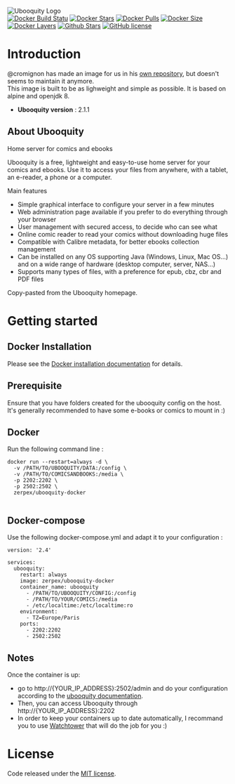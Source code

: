 ![Ubooquity Logo](http://i.imgur.com/InPPMtr.png)  
[![Docker Build Statu](https://img.shields.io/docker/build/zerpex/ubooquity-docker.svg)](https://hub.docker.com/r/zerpex/ubooquity-docker/) [![Docker Stars](https://img.shields.io/docker/stars/zerpex/ubooquity-docker.svg?label=docker%20%E2%98%85)](https://hub.docker.com/r/zerpex/ubooquity-docker/) [![Docker Pulls](https://img.shields.io/docker/pulls/zerpex/ubooquity-docker.svg)](https://hub.docker.com/r/zerpex/ubooquity-docker/) [![Docker Size](https://img.shields.io/imagelayers/image-size/zerpex/ubooquity-docker/latest.svg)](https://hub.docker.com/r/zerpex/ubooquity-docker/) [![Docker Layers](https://img.shields.io/imagelayers/layers/zerpex/ubooquity-docker/latest.svg)](https://hub.docker.com/r/zerpex/ubooquity-docker/) [![Github Stars](https://img.shields.io/github/stars/zerpex/ubooquity-docker.svg?label=github%20%E2%98%85)](https://github.com/zerpex/ubooquity-docker/stargazers) [![GitHub license](https://img.shields.io/badge/license-MIT-blue.svg)](https://raw.githubusercontent.com/zerpex/ubooquity-docker/master/LICENSE)

# Introduction

@cromignon has made an image for us in his [own repository](https://github.com/cromigon/ubooquity-docker), but doesn't seems to maintain it anymore.  
This image is built to be as lighweight and simple as possible. It is based on alpine and openjdk 8.  

- **Ubooquity version** : 2.1.1

## About Ubooquity

Home server for comics and ebooks

Ubooquity is a free, lightweight and easy-to-use home server for your comics and ebooks. Use it to access your files from anywhere, with a tablet, an e-reader, a phone or a computer.

Main features
* Simple graphical interface to configure your server in a few minutes
* Web administration page available if you prefer to do everything through your browser
* User management with secured access, to decide who can see what
* Online comic reader to read your comics without downloading huge files
* Compatible with Calibre metadata, for better ebooks collection management
* Can be installed on any OS supporting Java (Windows, Linux, Mac OS...) and on a wide range of hardware (desktop computer, server, NAS...)
* Supports many types of files, with a preference for epub, cbz, cbr and PDF files

Copy-pasted from the Ubooquity homepage.

# Getting started

## Docker Installation

Please see the [Docker installation documentation](https://docs.docker.com/installation/) for details.

## Prerequisite

Ensure that you have folders created for the ubooquity config on the host.
It's generally recommended to have some e-books or comics to mount in :)

## Docker

Run the following command line :

```
docker run --restart=always -d \
  -v /PATH/TO/UBOOQUITY/DATA:/config \
  -v /PATH/TO/COMICSANDBOOKS:/media \
  -p 2202:2202 \
  -p 2502:2502 \
  zerpex/ubooquity-docker
  
```

## Docker-compose

Use the following docker-compose.yml and adapt it to your configuration :

```
version: '2.4'

services:
  ubooquity:
    restart: always
    image: zerpex/ubooquity-docker
    container_name: ubooquity
      - /PATH/TO/UBOOQUITY/CONFIG:/config
      - /PATH/TO/YOUR/COMICS:/media
      - /etc/localtime:/etc/localtime:ro
    environment:
      - TZ=Europe/Paris
    ports:
      - 2202:2202
      - 2502:2502
```


## Notes

Once the container is up:  
- go to http://{YOUR_IP_ADDRESS}:2502/admin and do your configuration according to the [ubooquity documentation](https://vaemendis.github.io/ubooquity-doc/).  
- Then, you can access Ubooquity through http://{YOUR_IP_ADDRESS}:2202
- In order to keep your containers up to date automatically, I recommand you to use [Watchtower](https://github.com/v2tec/watchtower) that will do the job for you :)

# License

Code released under the [MIT license](./LICENSE).
